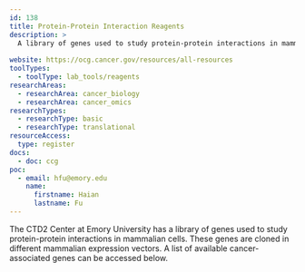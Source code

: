 ```yaml
---
id: 138
title: Protein-Protein Interaction Reagents
description: >
  A library of genes used to study protein-protein interactions in mammalian cells. These genes are cloned in different mammalian expression vectors. 
  
website: https://ocg.cancer.gov/resources/all-resources
toolTypes:
  - toolType: lab_tools/reagents
researchAreas:
  - researchArea: cancer_biology
  - researchArea: cancer_omics
researchTypes:
  - researchType: basic
  - researchType: translational
resourceAccess:
  type: register
docs:
  - doc: ccg
poc:
  - email: hfu@emory.edu
    name:
      firstname: Haian
      lastname: Fu
---
```

The CTD2 Center at Emory University has a library of genes used to study protein-protein interactions in mammalian cells. These genes are cloned in different mammalian expression vectors. A list of available cancer-associated genes can be accessed below.
